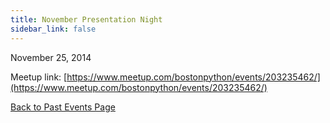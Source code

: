 ```yaml
---
title: November Presentation Night
sidebar_link: false
---
```


November 25, 2014



Meetup link: [https://www.meetup.com/bostonpython/events/203235462/](https://www.meetup.com/bostonpython/events/203235462/)

[Back to Past Events Page](index.md)
